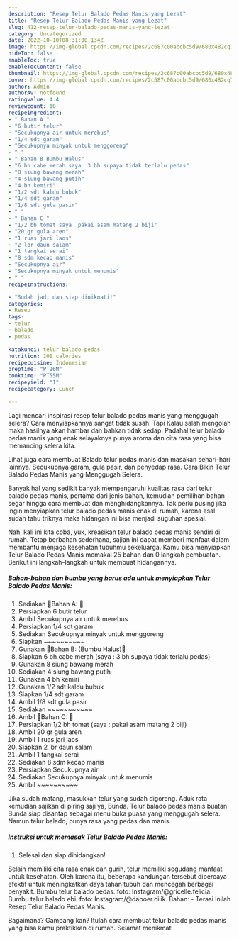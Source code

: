 ```yaml
---
description: "Resep Telur Balado Pedas Manis yang Lezat"
title: "Resep Telur Balado Pedas Manis yang Lezat"
slug: 412-resep-telur-balado-pedas-manis-yang-lezat
category: Uncategorized
date: 2022-10-10T08:31:00.134Z
image: https://img-global.cpcdn.com/recipes/2c687c00abcbc5d9/680x482cq70/telur-balado-pedas-manis-foto-resep-utama.jpg
hideToc: false
enableToc: true
enableTocContent: false
thumbnail: https://img-global.cpcdn.com/recipes/2c687c00abcbc5d9/680x482cq70/telur-balado-pedas-manis-foto-resep-utama.jpg
cover: https://img-global.cpcdn.com/recipes/2c687c00abcbc5d9/680x482cq70/telur-balado-pedas-manis-foto-resep-utama.jpg
author: Admin
authorAv: notfound
ratingvalue: 4.4
reviewcount: 10
recipeingredient:
- " Bahan A "
- "6 butir telur"
- "Secukupnya air untuk merebus"
- "1/4 sdt garam"
- "Secukupnya minyak untuk menggoreng"
- " "
- " Bahan B Bumbu Halus"
- "6 bh cabe merah saya  3 bh supaya tidak terlalu pedas"
- "8 siung bawang merah"
- "4 siung bawang putih"
- "4 bh kemiri"
- "1/2 sdt kaldu bubuk"
- "1/4 sdt garam"
- "1/8 sdt gula pasir"
- " "
- " Bahan C "
- "1/2 bh tomat saya  pakai asam matang 2 biji"
- "20 gr gula aren"
- "1 ruas jari laos"
- "2 lbr daun salam"
- "1 tangkai serai"
- "8 sdm kecap manis"
- "Secukupnya air"
- "Secukupnya minyak untuk menumis"
- " "
recipeinstructions:

- "Sudah jadi dan siap dinikmati!"
categories:
- Resep
tags:
- telur
- balado
- pedas

katakunci: telur balado pedas 
nutrition: 101 calories
recipecuisine: Indonesian
preptime: "PT26M"
cooktime: "PT55M"
recipeyield: "1"
recipecategory: Lunch

---
```



Lagi mencari inspirasi resep telur balado pedas manis yang menggugah selera? Cara menyiapkannya sangat tidak susah. Tapi Kalau salah mengolah maka hasilnya akan hambar dan bahkan tidak sedap. Padahal telur balado pedas manis yang enak selayaknya punya aroma dan cita rasa yang bisa memancing selera kita.


Lihat juga cara membuat Balado telur pedas manis dan masakan sehari-hari lainnya. Secukupnya garam, gula pasir, dan penyedap rasa. Cara Bikin Telur Balado Pedas Manis yang Menggugah Selera.

Banyak hal yang sedikit banyak mempengaruhi kualitas rasa dari telur balado pedas manis, pertama dari jenis bahan, kemudian pemilihan bahan segar hingga cara membuat dan menghidangkannya. Tak perlu pusing jika ingin menyiapkan telur balado pedas manis enak di rumah, karena asal sudah tahu triknya maka hidangan ini bisa menjadi suguhan spesial.


Nah, kali ini kita coba, yuk, kreasikan telur balado pedas manis sendiri di rumah. Tetap berbahan sederhana, sajian ini dapat memberi manfaat dalam membantu menjaga kesehatan tubuhmu sekeluarga. Kamu bisa menyiapkan Telur Balado Pedas Manis memakai 25 bahan dan 0 langkah pembuatan. Berikut ini langkah-langkah untuk membuat hidangannya.

<!--inarticleads1-->

##### Bahan-bahan dan bumbu yang harus ada untuk menyiapkan Telur Balado Pedas Manis:

1. Sediakan  🍋Bahan A: 🍋
1. Persiapkan 6 butir telur
1. Ambil Secukupnya air untuk merebus
1. Persiapkan 1/4 sdt garam
1. Sediakan Secukupnya minyak untuk menggoreng
1. Siapkan  ~~~~~~~~~~
1. Gunakan  🍋Bahan B: (Bumbu Halus)🍋
1. Siapkan 6 bh cabe merah (saya : 3 bh supaya tidak terlalu pedas)
1. Gunakan 8 siung bawang merah
1. Sediakan 4 siung bawang putih
1. Gunakan 4 bh kemiri
1. Gunakan 1/2 sdt kaldu bubuk
1. Siapkan 1/4 sdt garam
1. Ambil 1/8 sdt gula pasir
1. Sediakan  ~~~~~~~~~~~
1. Ambil  🍋Bahan C: 🍋
1. Persiapkan 1/2 bh tomat (saya : pakai asam matang 2 biji)
1. Ambil 20 gr gula aren
1. Ambil 1 ruas jari laos
1. Siapkan 2 lbr daun salam
1. Ambil 1 tangkai serai
1. Sediakan 8 sdm kecap manis
1. Persiapkan Secukupnya air
1. Sediakan Secukupnya minyak untuk menumis
1. Ambil  ~~~~~~~~~~


Jika sudah matang, masukkan telur yang sudah digoreng. Aduk rata kemudian sajikan di piring saji ya, Bunda. Telur balado pedas manis buatan Bunda siap disantap sebagai menu buka puasa yang menggugah selera. Namun telur balado, punya rasa yang pedas dan manis. 

<!--inarticleads2-->

##### Instruksi untuk memasak Telur Balado Pedas Manis:


1. Selesai dan siap dihidangkan!

Selain memiliki cita rasa enak dan gurih, telur memiliki segudang manfaat untuk kesehatan. Oleh karena itu, beberapa kandungan tersebut dipercaya efektif untuk meningkatkan daya tahan tubuh dan mencegah berbagai penyakit. Bumbu telur balado pedas. foto: Instagram/@gricelle.felicia. Bumbu telur balado ebi. foto: Instagram/@dapoer.cilik. Bahan: - Terasi Inilah Resep Telur Balado Pedas Manis. 

Bagaimana? Gampang kan? Itulah cara membuat telur balado pedas manis yang bisa kamu praktikkan di rumah. Selamat menikmati
